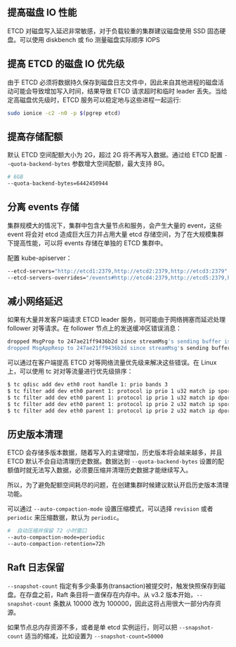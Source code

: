 ## 提高磁盘 IO 性能

ETCD 对磁盘写入延迟非常敏感，对于负载较重的集群建议磁盘使用 SSD 固态硬盘。可以使用 diskbench 或 fio 测量磁盘实际顺序 IOPS

## 提高 ETCD 的磁盘 IO 优先级

由于 ETCD 必须将数据持久保存到磁盘日志文件中，因此来自其他进程的磁盘活动可能会导致增加写入时间，结果导致 ETCD 请求超时和临时 leader 丢失。当给定高磁盘优先级时，ETCD 服务可以稳定地与这些进程一起运行:

```bash
sudo ionice -c2 -n0 -p $(pgrep etcd)
```

## 提高存储配额

默认 ETCD 空间配额大小为 2G，超过 2G 将不再写入数据。通过给 ETCD 配置 `--quota-backend-bytes` 参数增大空间配额，最大支持 8G。

```bash
# 6GB
--quota-backend-bytes=6442450944
```

## 分离 events 存储

集群规模大的情况下，集群中包含大量节点和服务，会产生大量的 event，这些 event 将会对 etcd 造成巨大压力并占用大量 etcd 存储空间，为了在大规模集群下提高性能，可以将 events 存储在单独的 ETCD 集群中。

配置 kube-apiserver：

```bash
--etcd-servers="http://etcd1:2379,http://etcd2:2379,http://etcd3:2379"
--etcd-servers-overrides="/events#http://etcd4:2379,http://etcd5:2379,http://etcd6:2379"
```

## 减小网络延迟

如果有大量并发客户端请求 ETCD leader 服务，则可能由于网络拥塞而延迟处理 follower 对等请求。在 follower 节点上的发送缓冲区错误消息：

```bash
dropped MsgProp to 247ae21ff9436b2d since streamMsg's sending buffer is full
dropped MsgAppResp to 247ae21ff9436b2d since streamMsg's sending buffer is full
```

可以通过在客户端提高 ETCD 对等网络流量优先级来解决这些错误。在 Linux 上，可以使用 tc 对对等流量进行优先级排序：

```bash
$ tc qdisc add dev eth0 root handle 1: prio bands 3
$ tc filter add dev eth0 parent 1: protocol ip prio 1 u32 match ip sport 2380 0xffff flowid 1:1
$ tc filter add dev eth0 parent 1: protocol ip prio 1 u32 match ip dport 2380 0xffff flowid 1:1
$ tc filter add dev eth0 parent 1: protocol ip prio 2 u32 match ip sport 2379 0xffff flowid 1:1
$ tc filter add dev eth0 parent 1: protocol ip prio 2 u32 match ip dport 2379 0xffff flowid 1:1
```

## 历史版本清理

ETCD 会存储多版本数据，随着写入的主键增加，历史版本将会越来越多，并且 ETCD 默认不会自动清理历史数据。数据达到 `--quota-backend-bytes` 设置的配额值时就无法写入数据，必须要压缩并清理历史数据才能继续写入。

所以，为了避免配额空间耗尽的问题，在创建集群时候建议默认开启历史版本清理功能。

可以通过 `--auto-compaction-mode` 设置压缩模式，可以选择 `revision` 或者 `periodic` 来压缩数据，默认为 `periodic`。

```bash
#  自动压缩并保留 72 小时窗口
--auto-compaction-mode=periodic
--auto-compaction-retention=72h
```

## Raft 日志保留

`--snapshot-count` 指定有多少条事务(transaction)被提交时，触发快照保存到磁盘。在存盘之前，Raft 条目将一直保存在内存中。从 v3.2 版本开始，`--snapshot-count` 条数从 10000 改为 100000，因此这将占用很大一部分内存资源。

如果节点总内存资源不多，或者是单 etcd 实例运行，则可以把 `--snapshot-count` 适当的缩减，比如设置为 `--snapshot-count=50000`